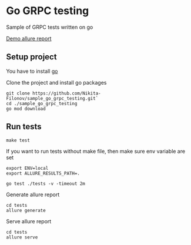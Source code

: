 # Go GRPC testing

Sample of GRPC tests written on go

[Demo allure report](https://nikita-filonov.github.io/sample_go_grpc_testing/)

## Setup project

You have to install [go](https://go.dev/doc/install)

Clone the project and install go packages

```shell
git clone https://github.com/Nikita-Filonov/sample_go_grpc_testing.git`
cd ./sample_go_grpc_testing
go mod download
```

## Run tests

```shell
make test
```

If you want to run tests without make file, then make sure env variable are set

```shell
export ENV=local
export ALLURE_RESULTS_PATH=.

go test ./tests -v -timeout 2m
```

Generate allure report

```shell
cd tests
allure generate
```

Serve allure report

```shell
cd tests
allure serve
```